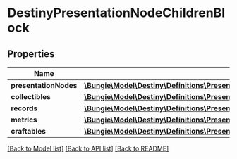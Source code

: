 # DestinyPresentationNodeChildrenBlock

## Properties
Name | Type | Description | Notes
------------ | ------------- | ------------- | -------------
**presentationNodes** | [**\Bungie\Model\Destiny\Definitions\Presentation\DestinyPresentationNodeChildEntry[]**](DestinyPresentationNodeChildEntry.md) |  | [optional] 
**collectibles** | [**\Bungie\Model\Destiny\Definitions\Presentation\DestinyPresentationNodeCollectibleChildEntry[]**](DestinyPresentationNodeCollectibleChildEntry.md) |  | [optional] 
**records** | [**\Bungie\Model\Destiny\Definitions\Presentation\DestinyPresentationNodeRecordChildEntry[]**](DestinyPresentationNodeRecordChildEntry.md) |  | [optional] 
**metrics** | [**\Bungie\Model\Destiny\Definitions\Presentation\DestinyPresentationNodeMetricChildEntry[]**](DestinyPresentationNodeMetricChildEntry.md) |  | [optional] 
**craftables** | [**\Bungie\Model\Destiny\Definitions\Presentation\DestinyPresentationNodeCraftableChildEntry[]**](DestinyPresentationNodeCraftableChildEntry.md) |  | [optional] 

[[Back to Model list]](../README.md#documentation-for-models) [[Back to API list]](../README.md#documentation-for-api-endpoints) [[Back to README]](../README.md)


